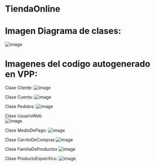 # TiendaOnline

# Imagen Diagrama de clases:
![image](https://github.com/oruava/TiendaOnline/assets/138495779/b9e30aa9-ab90-4eb3-9d48-3f9b9dcb4cb6)

# Imagenes del codigo autogenerado en VPP:
Clase Cliente:
![image](https://github.com/oruava/TiendaOnline/assets/138495779/5d0a2089-3ece-4b1d-893a-6bf62f5b62a6)

Clase Cuenta:
![image](https://github.com/oruava/TiendaOnline/assets/138495779/f6e3b3b8-9fb6-47bc-ad96-fa8b996b0903)

Clase Pedidos:
![image](https://github.com/oruava/TiendaOnline/assets/138495779/45ab88ef-ca3a-4fa7-b534-73f7c7d43f49)

Clase UsuarioWeb  
![image](https://github.com/oruava/TiendaOnline/assets/138495779/46d362a4-2b86-47e5-9d91-82e2d02dea6a)

Clase MedioDePago:
![image](https://github.com/oruava/TiendaOnline/assets/138495779/9943b2c3-16e4-4fe4-8442-93f9e6fe68ed)

Clase CarritoDeCompras
![image](https://github.com/oruava/TiendaOnline/assets/138495779/78b3a47c-9130-4822-a0fc-2ad4b6a345f0)

Clase FamiliaDeProductos
![image](https://github.com/oruava/TiendaOnline/assets/138495779/edf97b13-98a9-4773-9f0a-a8b7ba548e4d)

Clase ProductoEspecifico:
![image](https://github.com/oruava/TiendaOnline/assets/138495779/766e2791-4600-408c-9fdc-2a52fbec420f)
